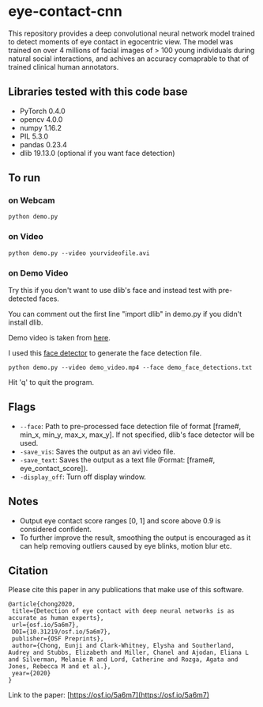 # eye-contact-cnn
This repository provides a deep convolutional neural network model trained to detect moments of eye contact in egocentric view. The model was trained on over 4 millions of facial images of > 100 young individuals during natural social interactions, and achives an accuracy comaprable to that of trained clinical human annotators.


## Libraries tested with this code base
- PyTorch 0.4.0
- opencv 4.0.0
- numpy 1.16.2
- PIL 5.3.0
- pandas 0.23.4
- dlib 19.13.0 (optional if you want face detection)


## To run
### on Webcam
```
python demo.py
```
### on Video
```
python demo.py --video yourvideofile.avi
```
### on Demo Video
Try this if you don't want to use dlib's face and instead test with pre-detected faces. 

You can comment out the first line "import dlib" in demo.py if you didn't install dlib.

Demo video is taken from [here](https://youtu.be/5wFyxihwQiI).

I used this [face detector](https://github.com/natanielruiz/dockerface) to generate the face detection file.
```
python demo.py --video demo_video.mp4 --face demo_face_detections.txt
```

Hit 'q' to quit the program.


## Flags
- `--face`: Path to pre-processed face detection file of format [frame#, min_x, min_y, max_x, max_y]. If not specified, dlib's face detector will be used.
- `-save_vis`: Saves the output as an avi video file.
- `-save_text`: Saves the output as a text file (Format: [frame#, eye_contact_score]).
- `-display_off`: Turn off display window.


## Notes
- Output eye contact score ranges [0, 1] and score above 0.9 is considered confident.
- To further improve the result, smoothing the output is encouraged as it can help removing outliers caused by eye blinks, motion blur etc.


## Citation
Please cite this paper in any publications that make use of this software.

```
@article{chong2020,
 title={Detection of eye contact with deep neural networks is as accurate as human experts},
 url={osf.io/5a6m7},
 DOI={10.31219/osf.io/5a6m7},
 publisher={OSF Preprints},
 author={Chong, Eunji and Clark-Whitney, Elysha and Southerland, Audrey and Stubbs, Elizabeth and Miller, Chanel and Ajodan, Eliana L and Silverman, Melanie R and Lord, Catherine and Rozga, Agata and Jones, Rebecca M and et al.},
 year={2020}
}
```

Link to the paper:
[https://osf.io/5a6m7](https://osf.io/5a6m7)
